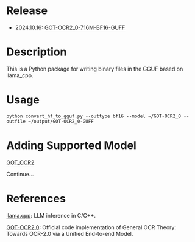 # Release

- 2024.10.16: [GOT-OCR2_0-716M-BF16-GUFF](https://huggingface.co/Jerry666/GOT-OCR2_0-716M-BF16-GUFF)

# Description

This is a Python package for writing binary files in the GGUF based on llama_cpp.

# Usage

`
python convert_hf_to_gguf.py --outtype bf16 --model ~/GOT-OCR2_0 --outfile ~/output/GOT-OCR2_0-GUFF
`

# Adding Supported Model

[GOT_OCR2](https://huggingface.co/stepfun-ai/GOT-OCR2_0)

Continue...

# References

[llama.cpp](https://github.com/ggerganov/llama.cpp): LLM inference in C/C++.

[GOT-OCR2.0](https://github.com/Ucas-HaoranWei/GOT-OCR2.0): Official code implementation of General OCR Theory: Towards OCR-2.0 via a Unified End-to-end Model.